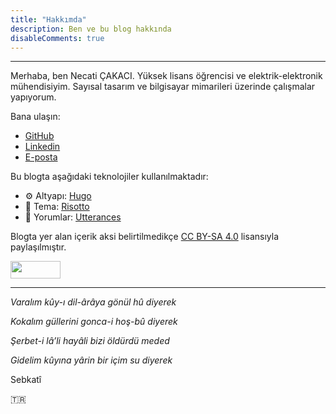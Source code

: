 ```yaml
---
title: "Hakkımda"
description: Ben ve bu blog hakkında
disableComments: true
---
```


---

Merhaba, ben Necati ÇAKACI. Yüksek lisans öğrencisi ve elektrik-elektronik mühendisiyim. Sayısal tasarım ve bilgisayar mimarileri üzerinde çalışmalar yapıyorum.

Bana ulaşın:

* <i class="fab fa-github" aria-hidden="true"></i> [GitHub](https://github.com/necaticakaci)
* <i class="fab fa-linkedin" aria-hidden="true"></i> [Linkedin]()
* <i class="fas fa-envelope" aria-hidden="true"></i> [E-posta](/mail)

Bu blogta aşağıdaki teknolojiler kullanılmaktadır:

* :gear: Altyapı: [Hugo](https://gohugo.io)
* :art: Tema: [Risotto](https://github.com/joeroe/risotto)
* :speech_balloon: Yorumlar: [Utterances](https://utteranc.es/)

Blogta yer alan içerik aksi belirtilmedikçe [CC BY-SA 4.0](https://creativecommons.org/licenses/by-sa/4.0) lisansıyla paylaşılmıştır.

<p><img src="/cc-by-sa.png" width="80" height="28"/></p>

---

*Varalım kûy-ı dil-ârâya gönül hû diyerek*

*Kokalım güllerini gonca-i hoş-bû diyerek*

*Şerbet-i lâ’li hayâli bizi öldürdü meded*

*Gidelim kûyına yârin bir içim su diyerek*

Sebkatî

:tr:
